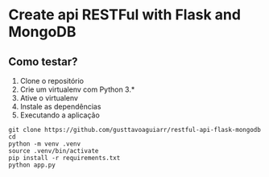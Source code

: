 # Create api RESTFul with Flask and MongoDB

## Como testar?

1. Clone o repositório
2. Crie um virtualenv com Python 3.*
3. Ative o virtualenv
4. Instale as dependências
5. Executando a aplicação

```console
git clone https://github.com/gusttavoaguiarr/restful-api-flask-mongodb
cd 
python -m venv .venv
source .venv/bin/activate
pip install -r requirements.txt
python app.py
```
